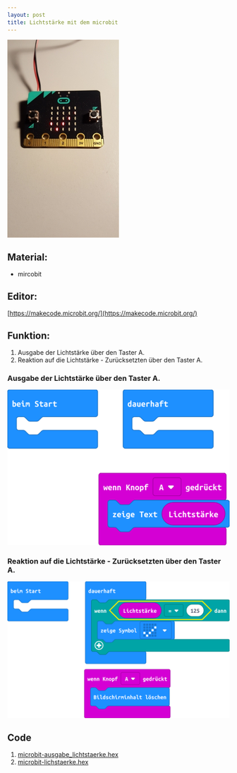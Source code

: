 ```yaml
---
layout: post
title: Lichtstärke mit dem microbit
---
```


![](/images/20191225_181253.jpg)
## Material:

+ mircobit

## Editor:

[https://makecode.microbit.org/](https://makecode.microbit.org/)

## Funktion:

1. Ausgabe der Lichtstärke über den Taster A.
2. Reaktion auf die Lichtstärke - Zurücksetzten über den Taster A.

### Ausgabe der Lichtstärke über den Taster A.
![](/images/microbit-Screenshot_ausgabe_lichtstaerke.png)

### Reaktion auf die Lichtstärke - Zurücksetzten über den Taster A.
![](/images/microbit-Screenshot_lichtstaerke.png)

## Code
1. [microbit-ausgabe_lichtstaerke.hex](/appendix/code/microbit-ausgabe_lichtstaerke.hex)
2. [microbit-lichstaerke.hex](/appendix/code/microbit-lichstaerke.hex)

